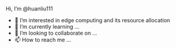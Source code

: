 Hi, I’m @huanliu111
- 👀 I’m interested in edge computing and its resource allocation 
- 🌱 I’m currently learning ...
- 💞️ I’m looking to collaborate on ...
- 📫 How to reach me ...

<!---
huanliu111/huanliu111 is a ✨ special ✨ repository because its `README.md` (this file) appears on your GitHub profile.
You can click the Preview link to take a look at your changes.
--->
